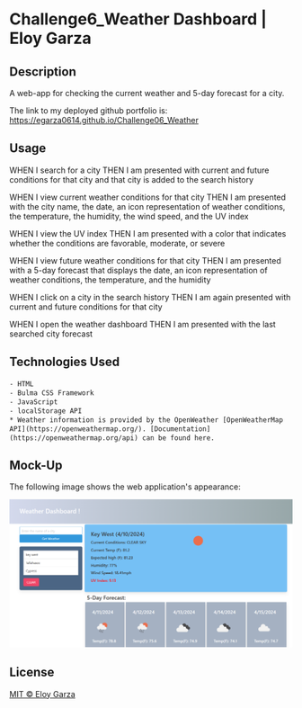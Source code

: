 # Challenge6_Weather Dashboard | Eloy Garza

## Description
A web-app for checking the current weather and 5-day forecast for a city.

The link to my deployed github portfolio is: https://egarza0614.github.io/Challenge06_Weather

## Usage
WHEN I search for a city
THEN I am presented with current and future conditions for that city and that city is added to the search history

WHEN I view current weather conditions for that city
THEN I am presented with the city name, the date, an icon representation of weather conditions, the temperature, the humidity, the wind speed, and the UV index

WHEN I view the UV index
THEN I am presented with a color that indicates whether the conditions are favorable, moderate, or severe

WHEN I view future weather conditions for that city
THEN I am presented with a 5-day forecast that displays the date, an icon representation of weather conditions, the temperature, and the humidity

WHEN I click on a city in the search history
THEN I am again presented with current and future conditions for that city

WHEN I open the weather dashboard
THEN I am presented with the last searched city forecast

## Technologies Used
    - HTML
    - Bulma CSS Framework
    - JavaScript
    - localStorage API
    * Weather information is provided by the OpenWeather [OpenWeatherMap API](https://openweathermap.org/). [Documentation](https://openweathermap.org/api) can be found here.

## Mock-Up

The following image shows the web application's appearance:

![portfolio mockup](./assets/images/mockup_WeatherBoard.png)

## License

[MIT © Eloy Garza](../LICENSE)
